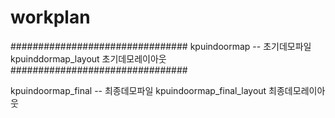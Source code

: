 # workplan

################################
kpuindoormap --  초기데모파일
kpuinddormap_layout 초기데모레이아웃
################################

kpuindoormap_final -- 최종데모파일
kpuindoormap_final_layout 최종데모레이아웃

